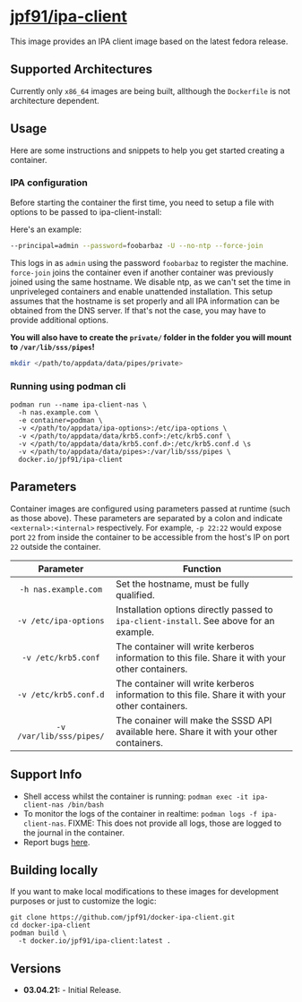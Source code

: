 # [jpf91/ipa-client](https://github.com/jpf91/docker-ipa-client)

This image provides an IPA client image based on the latest fedora release.

## Supported Architectures

Currently only `x86_64` images are being built, allthough the `Dockerfile` is not architecture dependent.

## Usage

Here are some instructions and snippets to help you get started creating a container.

### IPA configuration

Before starting the container the first time, you need to setup a file with options to be passed to ipa-client-install:

Here's an example:
```bash
--principal=admin --password=foobarbaz -U --no-ntp --force-join
```

This logs in as `admin` using the password `foobarbaz` to register the machine. `force-join` joins the container
even if another container was previously joined using the same hostname. We disable ntp, as we can't set the
time in unpriveleged containers and enable unattended installation. This setup assumes that the hostname is
set properly and all IPA information can be obtained from the DNS server. If that's not the case, you may
have to provide additional options.

**You will also have to create the `private/` folder in the folder you will mount to `/var/lib/sss/pipes`!**
```bash
mkdir </path/to/appdata/data/pipes/private>
```

### Running using podman cli

```
podman run --name ipa-client-nas \
  -h nas.example.com \
  -e container=podman \
  -v </path/to/appdata/ipa-options>:/etc/ipa-options \
  -v </path/to/appdata/data/krb5.conf>:/etc/krb5.conf \
  -v </path/to/appdata/data/krb5.conf.d>:/etc/krb5.conf.d \s
  -v </path/to/appdata/data/pipes>:/var/lib/sss/pipes \
  docker.io/jpf91/ipa-client
```

## Parameters

Container images are configured using parameters passed at runtime (such as those above). These parameters are separated by a colon and indicate `<external>:<internal>` respectively. For example, `-p 22:22` would expose port `22` from inside the container to be accessible from the host's IP on port `22` outside the container.

| Parameter | Function |
| :----: | --- |
| `-h nas.example.com` | Set the hostname, must be fully qualified. |
| `-v /etc/ipa-options` | Installation options directly passed to `ipa-client-install`. See above for an example. |
| `-v /etc/krb5.conf` | The container will write kerberos information to this file. Share it with your other containers. |
| `-v /etc/krb5.conf.d` | The container will write kerberos information to this file. Share it with your other containers. |
| `-v /var/lib/sss/pipes/` | The conainer will make the SSSD API available here. Share it with your other containers. |

## Support Info

* Shell access whilst the container is running: `podman exec -it ipa-client-nas /bin/bash`
* To monitor the logs of the container in realtime: `podman logs -f ipa-client-nas`. FIXME: This does not provide all logs, those are logged to the journal in the container.
* Report bugs [here](https://github.com/jpf91/docker-ipa-client).

## Building locally

If you want to make local modifications to these images for development purposes or just to customize the logic:
```
git clone https://github.com/jpf91/docker-ipa-client.git
cd docker-ipa-client
podman build \
  -t docker.io/jpf91/ipa-client:latest .
```

## Versions

* **03.04.21:** - Initial Release.
